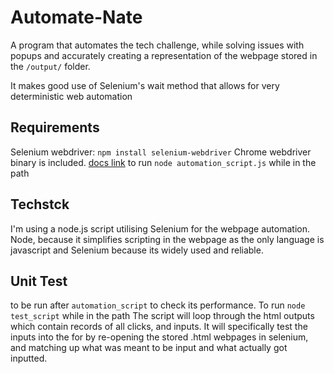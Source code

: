# Automate-Nate
A program that automates the tech challenge, while solving issues with popups and accurately creating a representation of the webpage stored in the `/output/` folder.  

It makes good use of Selenium's wait method that allows for very deterministic web automation

## Requirements

Selenium webdriver: `npm install selenium-webdriver`
Chrome webdriver binary is included. [docs link](https://www.selenium.dev/documentation/en/selenium_installation/installing_webdriver_binaries/)
to run `node automation_script.js` while in the path

## Techstck
I'm using a node.js script utilising Selenium for the webpage automation. Node, because it simplifies scripting in the webpage as the only language is javascript and Selenium because its widely used and reliable.

## Unit Test
to be run after `automation_script` to check its performance. To run `node test_script` while in the path
The script will loop through the html outputs which contain records of all clicks, and inputs. It will specifically test the inputs into the for by re-opening the stored .html webpages in selenium, and matching up what was meant to be input and what actually got inputted.

 